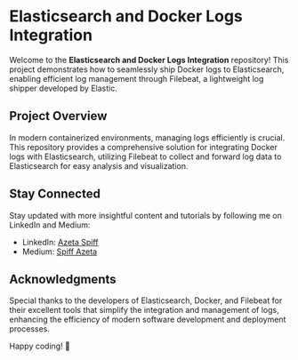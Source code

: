 # Elasticsearch and Docker Logs Integration

Welcome to the **Elasticsearch and Docker Logs Integration** repository! This project demonstrates how to seamlessly ship Docker logs to Elasticsearch, enabling efficient log management through Filebeat, a lightweight log shipper developed by Elastic.

## Project Overview

In modern containerized environments, managing logs efficiently is crucial. This repository provides a comprehensive solution for integrating Docker logs with Elasticsearch, utilizing Filebeat to collect and forward log data to Elasticsearch for easy analysis and visualization.

## Stay Connected

Stay updated with more insightful content and tutorials by following me on LinkedIn and Medium:

- LinkedIn: [Azeta Spiff](https://www.linkedin.com/in/azeta-spiff/)
- Medium: [Spiff Azeta](https://medium.com/@spiffazeta)

## Acknowledgments

Special thanks to the developers of Elasticsearch, Docker, and Filebeat for their excellent tools that simplify the integration and management of logs, enhancing the efficiency of modern software development and deployment processes.

Happy coding! 🚀
